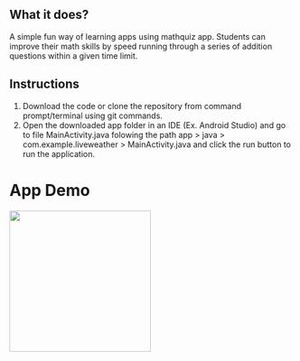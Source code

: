 <h2>What it does?</h2>
A simple fun way of learning apps using mathquiz app. Students can improve their math skills by speed running through a series of addition questions within a given time limit.

<h2>Instructions</h2>
<ol>
  <li> Download the code or clone the repository from command prompt/terminal using git commands. </li>
  <li> Open the downloaded app folder in an IDE (Ex. Android Studio) and go to file MainActivity.java folowing the path app > java > com.example.liveweather > MainActivity.java and click the run button to run the application.</li>
</ol>

<h1>App Demo</h1>
<img src ="https://user-images.githubusercontent.com/56787472/104131382-9b620400-533b-11eb-86af-18efdaa4f25c.gif" width="250"/>
